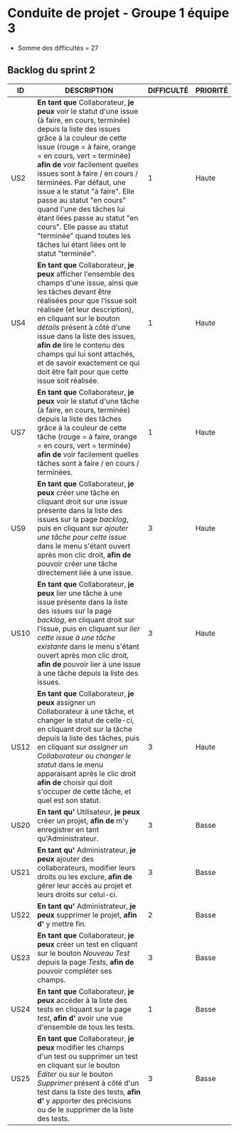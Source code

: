 # Conduite de projet - Groupe 1 équipe 3

- Somme des difficultés = 27

## Backlog du sprint 2
 
| ID | DESCRIPTION | DIFFICULTÉ | PRIORITÉ |
|---|---|---|---|
| US2 | **En tant que** Collaborateur, **je peux** voir le statut d'une issue (à faire, en cours, terminée) depuis la liste des issues grâce à la couleur de cette issue (rouge = à faire, orange = en cours, vert = terminée) **afin de** voir facilement quelles issues sont à faire / en cours / terminées. Par défaut, une issue a le statut "à faire". Elle passe au statut "en cours" quand l'une des tâches lui étant liées passe au statut "en cours". Elle passe au statut "terminée" quand toutes les tâches lui étant liées ont le statut "terminée".| 1 | Haute |
| US4 | **En tant que** Collaborateur, **je peux** afficher l'ensemble des champs d'une issue, ainsi que les tâches devant être réalisées pour que l'issue soit réalisée (et leur description), en cliquant sur le bouton *détails* présent à côté d'une issue dans la liste des issues, **afin de** lire le contenu des champs qui lui sont attachés, et de savoir exactement ce qui doit être fait pour que cette issue soit réalisée. | 1 | Haute |
| US7 | **En tant que** Collaborateur, **je peux** voir le statut d'une tâche (à faire, en cours, terminée) depuis la liste des tâches grâce à la couleur de cette tâche (rouge = à faire, orange = en cours, vert = terminée) **afin de** voir facilement quelles tâches sont à faire / en cours / terminées. | 1 | Haute |
| US9 | **En tant que** Collaborateur, **je peux** créer une tâche en cliquant droit sur une issue présente dans la liste des issues sur la page *backlog*, puis en cliquant sur *ajouter une tâche pour cette issue* dans le menu s'étant ouvert après mon clic droit, **afin de** pouvoir créer une tâche directement liée à une issue. | 3 | Haute |
| US10 | **En tant que** Collaborateur, **je peux** lier une tâche à une issue présente dans la liste des issues sur la page *backlog*, en cliquant droit sur l'issue, puis en cliquant sur *lier cette issue à une tâche existante* dans le menu s'étant ouvert après mon clic droit, **afin de** pouvoir lier à une issue à une tâche depuis la liste des issues. | 3 | Haute |
| US12 | **En tant que** Collaborateur, **je peux** assigner un Collaborateur à une tâche, et changer le statut de celle-ci, en cliquant droit sur la tâche depuis la liste des tâches, puis en cliquant sur *assigner un Collaborateur* ou *changer le statut* dans le menu apparaisant après le clic droit **afin de** choisir qui doit s'occuper de cette tâche, et quel est son statut. | 3 | Haute |
| US20 |  **En tant qu'** Utilisateur, **je peux** créer un projet, **afin de** m'y enregistrer en tant qu'Administrateur. | 3  | Basse  |
| US21 |  **En tant qu'** Administrateur, **je peux** ajouter des collaborateurs, modifier leurs droits ou les exclure, **afin de** gérer leur accès au projet et leurs droits sur celui-ci. | 3  | Basse |
| US22 | **En tant qu'** Administrateur, **je peux** supprimer le projet, **afin d'** y mettre fin. |  2 |  Basse |
| US23 | **En tant que** Collaborateur,  **je peux** créer un test en cliquant sur le bouton *Nouveau Test* depuis la page *Tests*, **afin de** pouvoir compléter ses champs. | 3 | Basse |
| US24 | **En tant que** Collaborateur, **je peux** accéder à la liste des tests en cliquant sur la page *test*, **afin d'** avoir une vue d'ensemble de tous les tests. | 1 | Basse |
| US25 |  **En tant que** Collaborateur, **je peux** modifier les champs d'un test ou supprimer un test en cliquant sur le bouton *Editer* ou sur le bouton *Supprimer* présent à côté d'un test dans la liste des tests, **afin d'**  y apporter des précisions ou de le supprimer de la liste des tests. | 3 | Basse |
